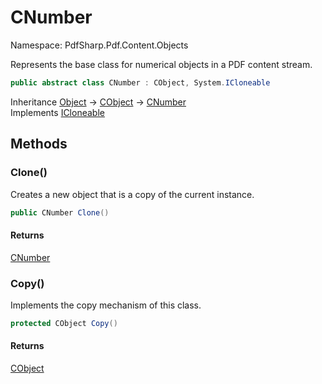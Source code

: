 # CNumber

Namespace: PdfSharp.Pdf.Content.Objects

Represents the base class for numerical objects in a PDF content stream.

```csharp
public abstract class CNumber : CObject, System.ICloneable
```

Inheritance [Object](https://docs.microsoft.com/en-us/dotnet/api/system.object) → [CObject](./pdfsharp.pdf.content.objects.cobject) → [CNumber](./pdfsharp.pdf.content.objects.cnumber)<br>
Implements [ICloneable](https://docs.microsoft.com/en-us/dotnet/api/system.icloneable)

## Methods

### **Clone()**

Creates a new object that is a copy of the current instance.

```csharp
public CNumber Clone()
```

#### Returns

[CNumber](./pdfsharp.pdf.content.objects.cnumber)<br>

### **Copy()**

Implements the copy mechanism of this class.

```csharp
protected CObject Copy()
```

#### Returns

[CObject](./pdfsharp.pdf.content.objects.cobject)<br>
